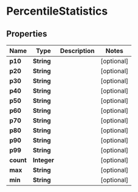 

# PercentileStatistics


## Properties

| Name | Type | Description | Notes |
|------------ | ------------- | ------------- | -------------|
|**p10** | **String** |  |  [optional] |
|**p20** | **String** |  |  [optional] |
|**p30** | **String** |  |  [optional] |
|**p40** | **String** |  |  [optional] |
|**p50** | **String** |  |  [optional] |
|**p60** | **String** |  |  [optional] |
|**p70** | **String** |  |  [optional] |
|**p80** | **String** |  |  [optional] |
|**p90** | **String** |  |  [optional] |
|**p99** | **String** |  |  [optional] |
|**count** | **Integer** |  |  [optional] |
|**max** | **String** |  |  [optional] |
|**min** | **String** |  |  [optional] |



